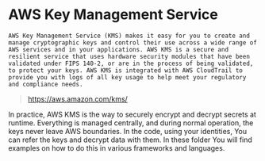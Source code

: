 # AWS Key Management Service

```
AWS Key Management Service (KMS) makes it easy for you to create and manage cryptographic keys and control their use across a wide range of AWS services and in your applications. AWS KMS is a secure and resilient service that uses hardware security modules that have been validated under FIPS 140-2, or are in the process of being validated, to protect your keys. AWS KMS is integrated with AWS CloudTrail to provide you with logs of all key usage to help meet your regulatory and compliance needs.
```
> https://aws.amazon.com/kms/

In practice, AWS KMS is the way to securely encrypt and decrypt secrets at runtime. Everything is managed centrally, and during normal operation, the keys never leave AWS boundaries. In the code, using your identities, You can refer the keys and decrypt data with them. In these folder You will find examples on how to do this in various frameworks and languages.